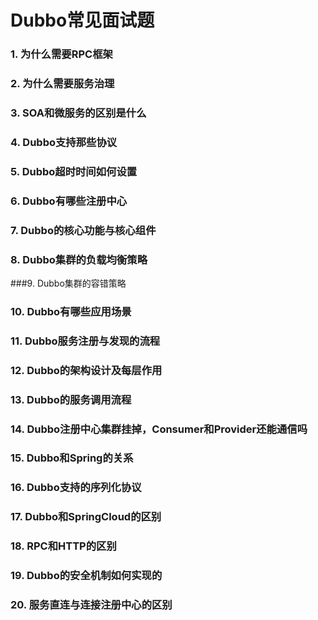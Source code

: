 # Dubbo常见面试题

### 1. 为什么需要RPC框架

### 2. 为什么需要服务治理

### 3. SOA和微服务的区别是什么

### 4. Dubbo支持那些协议

### 5. Dubbo超时时间如何设置

### 6. Dubbo有哪些注册中心

### 7. Dubbo的核心功能与核心组件

### 8. Dubbo集群的负载均衡策略

###9. Dubbo集群的容错策略

### 10. Dubbo有哪些应用场景

### 11. Dubbo服务注册与发现的流程

### 12. Dubbo的架构设计及每层作用

### 13. Dubbo的服务调用流程

### 14. Dubbo注册中心集群挂掉，Consumer和Provider还能通信吗

### 15. Dubbo和Spring的关系

### 16. Dubbo支持的序列化协议

### 17. Dubbo和SpringCloud的区别

### 18. RPC和HTTP的区别

### 19. Dubbo的安全机制如何实现的

### 20. 服务直连与连接注册中心的区别

